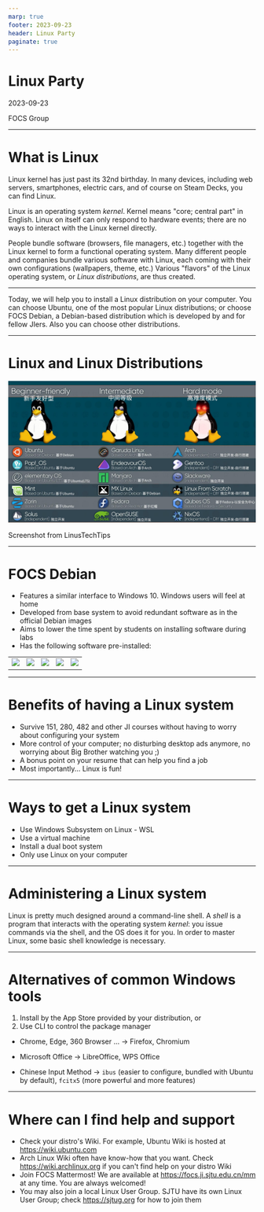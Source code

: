 ```yaml
---
marp: true
footer: 2023-09-23
header: Linux Party
paginate: true
---
```

# **Linux Party**

2023-09-23

FOCS Group

---

# What is Linux

Linux kernel has just past its 32nd birthday. In many devices, including web servers, smartphones, electric cars, and of course on Steam Decks, you can find Linux.

Linux is an operating system *kernel*. Kernel means "core; central part" in English. Linux on itself can only respond to hardware events; there are no ways to interact with the Linux kernel directly.

People bundle software (browsers, file managers, etc.) together with the Linux kernel to form a functional operating system. Many different people and companies bundle various software with Linux, each coming with their own configurations (wallpapers, theme, etc.) Various "flavors" of the Linux operating system, or *Linux distributions*, are thus created.

---

Today, we will help you to install a Linux distribution on your computer. You can choose Ubuntu, one of the most popular Linux distributions; or choose FOCS Debian, a Debian-based distribution which is developed by and for fellow JIers. Also you can choose other distributions.

---

# Linux and Linux Distributions

![h:550px](./choose%20your%20system.jpg)

Screenshot from LinusTechTips


---

# FOCS Debian

- Features a similar interface to Windows 10. Windows users will feel at home
- Developed from base system to avoid redundant software as in the official Debian images
- Aims to lower the time spent by students on installing software during labs
- Has the following software pre-installed:

<table style="display: block; margin: 0 auto;"><tr>
<td>
<img   height="100" src="https://github.com/Bunyod-Suvonov/linuxParty/assets/109164894/c02ddb98-80e8-4d07-a80a-a68c84349761" >
</td>
<td>
<img  height="100" src="https://github.com/Bunyod-Suvonov/linuxParty/assets/109164894/69f0b790-4c42-4b7e-b979-f4d6bf509e43">
</td>
<td>
<img  height="100" src="https://github.com/Bunyod-Suvonov/linuxParty/assets/109164894/0d4d48e3-065a-46e4-88bf-0a92c6376004">
</td>
<td>
<img height="100" src="https://github.com/Bunyod-Suvonov/linuxParty/assets/109164894/54ce2410-b9c4-48b2-b46e-1e0c6dd3728b">
</td>
<td>
<img  height="100" src="https://github.com/Bunyod-Suvonov/linuxParty/assets/109164894/84f54de9-6904-4157-8647-880f234d61dc">
</td>
</tr></table> 

---
# Benefits of having a Linux system

- Survive 151, 280, 482 and other JI courses without having to worry about configuring your system
- More control of your computer; no disturbing desktop ads anymore, no worrying about Big Brother watching you ;)
- A bonus point on your resume that can help you find a job
- Most importantly... Linux is fun!

---

# Ways to get a Linux system

- Use Windows Subsystem on Linux - WSL
- Use a virtual machine 
- Install a dual boot system
- Only use Linux on your computer

---
# Administering a Linux system

Linux is pretty much designed around a command-line shell. A _shell_ is a program that interacts with the operating system _kernel_: you issue commands via the shell, and the OS does it for you. In order to master Linux, some basic shell knowledge is necessary.

---
# Alternatives of common Windows tools

1. Install by the App Store provided by your distribution, or
2. Use CLI to control the package manager

- Chrome, Edge, 360 Browser ... -> Firefox, Chromium

- Microsoft Office -> LibreOffice, WPS Office

- Chinese Input Method -> `ibus` (easier to configure, bundled with Ubuntu by default), `fcitx5` (more powerful and more features)

---

# Where can I find help and support

- Check your distro's Wiki. For example, Ubuntu Wiki is hosted at https://wiki.ubuntu.com
- Arch Linux Wiki often have know-how that you want. Check https://wiki.archlinux.org if you can't find help on your distro Wiki
- Join FOCS Mattermost! We are available at https://focs.ji.sjtu.edu.cn/mm at any time. You are always welcomed!
- You may also join a local Linux User Group. SJTU have its own Linux User Group; check https://sjtug.org for how to join them
